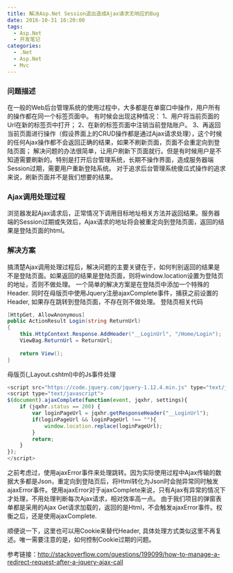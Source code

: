 ```yaml
---
title: 解决Asp.Net Session退出造成Ajax请求无响应的Bug
date: 2016-10-31 16:20:00
tags:
  - Asp.Net
  - 开发笔记
categories:
  - .Net
  - Asp.Net
  - Mvc
---
```

### 问题描述
在一般的Web后台管理系统的使用过程中，大多都是在单窗口中操作，用户所有的操作都在同一个标签页面中。
有时候会出现这种情况：
1、用户将当前页面的Url在新的标签页中打开；
2、在新的标签页面中注销当前登陆账户。
3、再返回当前页面进行操作（假设界面上的CRUD操作都是通过Ajax请求处理），这个时候的任何Ajax操作都不会返回正确的结果，如果不刷新页面，页面不会重定向到登陆页面；
解决问题的办法很简单，让用户刷新下页面就行。但是有时候用户是不知道需要刷新的。特别是打开后台管理系统，长期不操作界面，造成服务器端Session过期，需要用户重新登陆系统。
对于追求后台管理系统傻瓜式操作的追求来说，刷新页面并不是我们想要的结果。
### Ajax调用处理过程
浏览器发起Ajax请求后，正常情况下调用目标地址相关方法并返回结果。服务器端的Session过期或失效后，Ajax请求的地址将会被重定向到登陆页面，返回的结果是登陆页面的html。
### 解决方案
搞清楚Ajax调用处理过程后，解决问题的主要关键在于，如何判别返回的结果是不是登陆页面。如果返回的结果是登陆页面，则将window.location设置为登陆页的地址，否则不做处理。
一个简单的解决方案是在登陆页中添加一个特殊的Header. 同时在母版页中使用Jquery注册ajaxComplete事件，捕获之前设置的Header, 如果存在跳转到登陆页面，不存在则不做处理。
登陆页相关代码
```C#
[HttpGet, AllowAnonymous]
public ActionResult Login(string ReturnUrl)
{
	this.HttpContext.Response.AddHeader("__LoginUrl", "/Home/Login");
	ViewBag.ReturnUrl = ReturnUrl;
	
	return View();
}
```
母版页(_Layout.cshtml)中的Js事件处理
```javascript
<script src="https://code.jquery.com/jquery-1.12.4.min.js" type="text/javascript"></script>
<script type="text/javascript">
$(document).ajaxComplete(function(event, jqxhr, settings){
	if (jqxhr.status == 200) {
		var loginPageUrl = jqxhr.getResponseHeader("__LoginUrl");
		if(loginPageUrl && loginPageUrl !== ""){
			window.location.replace(loginPageUrl);
		}
		return;
	}
});
</script>
```
之前考虑过，使用ajaxError事件来处理跳转。因为实际使用过程中Ajax传输的数据大多都是Json，重定向到登陆页后，将Html转化为Json时会抛异常同时触发ajaxError事件。使用ajaxError对于ajaxComplete来说，只有Ajax有异常的情况下才处理，不用处理判断每次Ajax请求，相对效率高一点。
由于我们项目的弹窗表单都是采用的Ajax Get请求加载的，返回的是Html，不会触发ajaxError事件。权衡之后，还是使用ajaxComplete.

顺便说一下，这里也可以用Cookie来替代Header, 具体处理方式类似这里不再复述。唯一需要注意的是，如何控制Cookie过期的问题。

参考链接：http://stackoverflow.com/questions/199099/how-to-manage-a-redirect-request-after-a-jquery-ajax-call